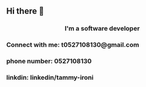 ## Hi there 👋

<h3 align="center">I'm a software developer</h3>

<h3 align="left">Connect with me:  t0527108130@gmail.com</h3>
<h3 align="left">phone number: 0527108130</h3>
<h3 align="left">linkdin: linkedin/tammy-ironi</h3>
<p align="left">
</p>
